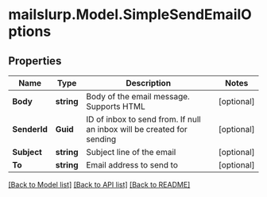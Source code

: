 # mailslurp.Model.SimpleSendEmailOptions
## Properties

Name | Type | Description | Notes
------------ | ------------- | ------------- | -------------
**Body** | **string** | Body of the email message. Supports HTML | [optional] 
**SenderId** | **Guid** | ID of inbox to send from. If null an inbox will be created for sending | [optional] 
**Subject** | **string** | Subject line of the email | [optional] 
**To** | **string** | Email address to send to | [optional] 

[[Back to Model list]](../README.md#documentation-for-models) [[Back to API list]](../README.md#documentation-for-api-endpoints) [[Back to README]](../README.md)

